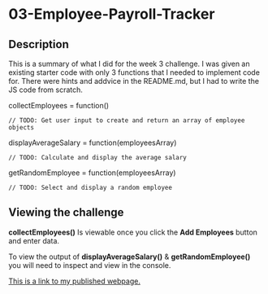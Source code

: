 # 03-Employee-Payroll-Tracker

## Description
This is a summary of what I did for the week 3 challenge. I was given an existing starter code with only 3 functions that I needed to implement code for. There were hints and addvice in the README.md, but I had to write the JS code from scratch. 

collectEmployees = function()

    // TODO: Get user input to create and return an array of employee objects  

displayAverageSalary = function(employeesArray)
    
    // TODO: Calculate and display the average salary

getRandomEmployee = function(employeesArray)

    // TODO: Select and display a random employee

## Viewing the challenge

**collectEmployees()** Is viewable once you click the **Add Employees** button and enter data.

To view the output of **displayAverageSalary()** & **getRandomEmployee()** you will need to inspect and view in the console.

[This is a link to my published webpage.](https://rhinosstuff.github.io/03-Employee-Payroll-Tracker/)

